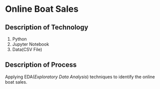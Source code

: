# Online Boat Sales

## Description of Technology
1. Python
2. Jupyter Notebook
3. Data(CSV File)

## Description of Process
Applying EDA(*Exploratory Data Analysis*) techniques to identify the online boat sales.